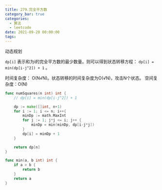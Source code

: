 ```yaml
---
title: 279.完全平方数
category_bar: true
categories:
  - 算法
  - leetcode
date: 2021-09-20 00:00:00
tags:
---
```


动态规划

`dp[i]`  表示和为i的完全平方数的最少数量。则可以得到状态转移方程： `dp[i] = min(dp[i-j^2]) + 1` 。

时间复杂度： O(N√N)。状态转移的时间复杂度为O(√N)，攻击N个状态。
空间复杂度：O(N)

<!-- more -->
```Go
func numSquares(n int) int {
    // dp[i] = min(dp[i-j^2]) + 1

    dp := make([]int, n+1)
    for i := 1; i <= n; i++{
        minDp := math.MaxInt
        for j := 1; j*j <= i; j++ {
            minDp = min(minDp, dp[i-j*j])
        }
        dp[i] = minDp + 1
    }

    return dp[n]
}

func min(a, b int) int {
    if a > b {
        return b
    }
    return a
}
```
